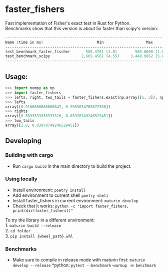 # faster_fishers
Fast implementation of Fisher's exact test in Rust for Python.  
Benchmarks show that this version is about 5x faster than scipy's version:

```asm
---------------------------------------------------------------------------------------------- benchmark: 2 tests ----------------------------------------------------------------------------------------------
Name (time in ms)                        Min                   Max                  Mean              StdDev                Median                 IQR            Outliers     OPS            Rounds  Iterations
----------------------------------------------------------------------------------------------------------------------------------------------------------------------------------------------------------------
test_benchmark_faster_fischer       585.3761 (1.0)        589.6008 (1.0)        586.7834 (1.0)        1.6307 (1.0)        586.2591 (1.0)        1.2965 (1.0)           1;1  1.7042 (1.0)           5           1
test_benchmark_scipy              2,665.4561 (4.55)     3,448.9862 (5.85)     2,871.1293 (4.89)     328.2283 (201.28)   2,734.1146 (4.66)     292.4552 (225.58)        1;1  0.3483 (0.20)          5           1
----------------------------------------------------------------------------------------------------------------------------------------------------------------------------------------------------------------
```

## Usage:
```python
>>> import numpy as np
>>> import faster_fishers
>>> lefts, right, two_tails = faster_fishers.exact(np.array([1, 3]), np.array([2, 5]), np.array([1, 4]), np.array([5, 50]))
>>> lefts
array([0.9166666666666647, 0.9963034765672586])
>>> rights
array([0.5833333333333326, 0.03970749246529451])
>>> two_tails
array([1.0, 0.03970749246529451])
```

## Developing

### Building with cargo
* Run `cargo build` in the main directory to build the project.


### Using locally
* Install environment: `poetry install`  
* Add environment to current shell `poetry shell`  
* Install faster_fishers in current environment: `maturin develop`  
* Check that it works: `python -c "import faster_fishers; print(dir(faster_fishers))"`  

To try the library in a different environment:  
    1. `maturin build --release`  
    2. `cd folder`  
    3. `pip install {wheel_path}.whl`  


### Benchmarks
* Make sure to compile in release mode with maturin first: `maturin develop --release`
*python: `pytest --benchmark-warmup -m benchmark`
